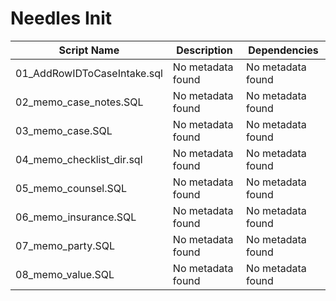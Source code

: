 # Needles Init

| Script Name | Description | Dependencies |
|-------------|-------------|-------------|
| 01_AddRowIDToCaseIntake.sql | No metadata found | No metadata found |
| 02_memo_case_notes.SQL | No metadata found | No metadata found |
| 03_memo_case.SQL | No metadata found | No metadata found |
| 04_memo_checklist_dir.sql | No metadata found | No metadata found |
| 05_memo_counsel.SQL | No metadata found | No metadata found |
| 06_memo_insurance.SQL | No metadata found | No metadata found |
| 07_memo_party.SQL | No metadata found | No metadata found |
| 08_memo_value.SQL | No metadata found | No metadata found |
